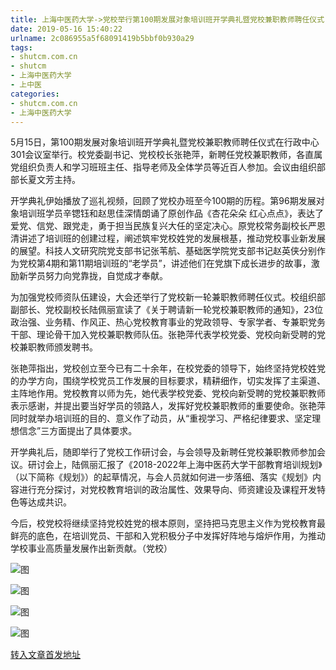 ```yaml
---
title: 上海中医药大学->党校举行第100期发展对象培训班开学典礼暨党校兼职教师聘任仪式 | shutcm.com.cn
date: 2019-05-16 15:40:22
urlname: 2c086955a5f68091419b5bbf0b930a29
tags: 
- shutcm.com.cn
- shutcm
- 上海中医药大学
- 上中医
categories:
- shutcm.com.cn
- 上海中医药大学
---
```



5月15日，第100期发展对象培训班开学典礼暨党校兼职教师聘任仪式在行政中心301会议室举行。校党委副书记、党校校长张艳萍，新聘任党校兼职教师，各直属党组织负责人和学习班班主任、指导老师及全体学员等近百人参加。会议由组织部部长夏文芳主持。

开学典礼伊始播放了巡礼视频，回顾了党校办班至今100期的历程。第96期发展对象培训班学员辛锶钰和赵思佳深情朗诵了原创作品《杏花朵朵 红心点点》，表达了爱党、信党、跟党走，勇于担当民族复兴大任的坚定决心。原党校常务副校长严恩清讲述了培训班的创建过程，阐述筑牢党校姓党的发展根基，推动党校事业新发展的展望。科技人文研究院党支部书记张苇航、基础医学院党支部书记赵英侠分别作为党校第4期和第11期培训班的“老学员”，讲述他们在党旗下成长进步的故事，激励新学员努力向党靠拢，自觉成才奉献。

为加强党校师资队伍建设，大会还举行了党校新一轮兼职教师聘任仪式。校组织部副部长、党校副校长陆佩丽宣读了《关于聘请新一轮党校兼职教师的通知》，23位政治强、业务精、作风正、热心党校教育事业的党政领导、专家学者、专兼职党务干部、理论骨干加入党校兼职教师队伍。张艳萍代表学校党委、党校向新受聘的党校兼职教师颁发聘书。

张艳萍指出，党校创立至今已有二十余年，在校党委的领导下，始终坚持党校姓党的办学方向，围绕学校党员工作发展的目标要求，精耕细作，切实发挥了主渠道、主阵地作用。党校教育以师为先，她代表学校党委、党校向新受聘的党校兼职教师表示感谢，并提出要当好学员的领路人，发挥好党校兼职教师的重要使命。张艳萍同时就举办培训班的目的、意义作了动员，从“重视学习、严格纪律要求、坚定理想信念”三方面提出了具体要求。

开学典礼后，随即举行了党校工作研讨会，与会领导及新聘任党校兼职教师参加会议。研讨会上，陆佩丽汇报了《2018-2022年上海中医药大学干部教育培训规划》（以下简称《规划》）的起草情况，与会人员就如何进一步落细、落实《规划》内容进行充分探讨，对党校教育培训的政治属性、效果导向、师资建设及课程开发特色等达成共识。

今后，校党校将继续坚持党校姓党的根本原则，坚持把马克思主义作为党校教育最鲜亮的底色，在培训党员、干部和入党积极分子中发挥好阵地与熔炉作用，为推动学校事业高质量发展作出新贡献。（党校）



![图](https://www.shutcm.edu.cn/_upload/article/images/a8/70/cff937e941e9a4ddfa2df408beff/0d4bcd0a-29e1-44f4-b4f7-96aa82f8960c.jpg)

![图](https://www.shutcm.edu.cn/_upload/article/images/a8/70/cff937e941e9a4ddfa2df408beff/5d7ff7d4-e028-46e2-9a7e-6fb638619fd6.jpg)

![图](https://www.shutcm.edu.cn/_upload/article/images/a8/70/cff937e941e9a4ddfa2df408beff/ecf64dc1-4f96-4d98-8b33-85a781a71926.jpg)

![图](https://www.shutcm.edu.cn/_upload/article/images/a8/70/cff937e941e9a4ddfa2df408beff/650dfee6-8531-479c-b6c5-2fbb29ee95d5.jpg)

[转入文章首发地址](https://www.shutcm.edu.cn/2019/0516/c221a104425/page.htm)
